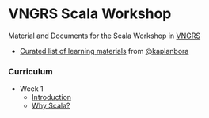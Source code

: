 # VNGRS Scala Workshop

Material and Documents for the Scala Workshop in [VNGRS](https://github.com/vngrs)

* [Curated list of learning materials](/materials.md) from [@kaplanbora](https://github.com/kaplanbora)


### Curriculum

* Week 1
  * [Introduction](/week1/1-introduction.md)
  * [Why Scala?](/week1/2-why-scala.md)

